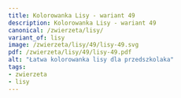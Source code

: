 ```yaml
---
title: Kolorowanka Lisy - wariant 49
description: Kolorowanka Lisy - wariant 49
canonical: /zwierzeta/lisy/
variant_of: lisy
image: /zwierzeta/lisy/49/lisy-49.svg
pdf: /zwierzeta/lisy/49/lisy-49.pdf
alt: "Łatwa kolorowanka lisy dla przedszkolaka"
tags:
- zwierzeta
- lisy
---
```

